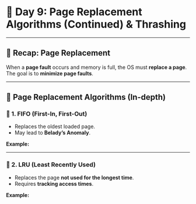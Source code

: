 # 📘 Day 9: Page Replacement Algorithms (Continued) & Thrashing

---

## 🔁 Recap: Page Replacement

When a **page fault** occurs and memory is full, the OS must **replace a page**. The goal is to **minimize page faults**.

---

## 🧠 Page Replacement Algorithms (In-depth)

### 🔹 1. FIFO (First-In, First-Out)

- Replaces the oldest loaded page.
- May lead to **Belady’s Anomaly**.

**Example:**

---

### 🔹 2. LRU (Least Recently Used)

- Replaces the page **not used for the longest time**.
- Requires **tracking access times**.

**Example:**
